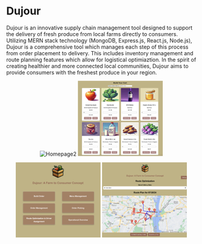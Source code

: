 # Dujour

Dujour is an innovative supply chain management tool designed to support the delivery of fresh produce from local farms directly to consumers. Utilizing MERN stack technology (MongoDB, Express.js, React.js, Node.js), Dujour is a comprehensive tool which manages each step of this process from order placement to delivery. This includes inventory management and route planning features which allow for logistical optimiaztion. In the spirit of creating healthier and more connected local communities, Dujour aims to provide consumers with the freshest produce in your region.

<p align="center">
  <img src="/homepage2.png" alt="Homepage2" height="200" width="225"/>
  <img src="/menu.png" alt="Menu" height="200" width="225"/>
</p>
<p align="center">
  <img src="/homepage.png" alt="Homepage" height="200" width="225"/>
  <img src="/routePlan2.png" alt="Route Planning" height="200" width="225"/>
</p>